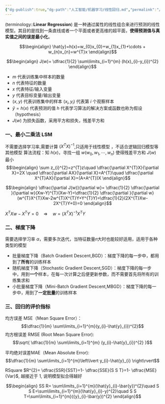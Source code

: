 ```yaml
---
{"dg-publish":true,"dg-path":"人工智能/机器学习/线性回归.md","permalink":"/人工智能/机器学习/线性回归/","dgPassFrontmatter":true,"noteIcon":"","created":"2025-08-30T17:20:14.278+08:00","updated":"2025-08-30T17:20:42.952+08:00"}
---
```



(terminology::**Linear Regression**) 
是一种通过属性的线性组合来进行预测的线性模型。其目的是找到一条直线或者一个平面或者更高维的超平面，**使得预测值与真实值之间的误差最小化**。

$$\begin{align}
\hat{y}=h(x)=w_{0}x_{0}+w_{1}x_{1}+\cdots + w_{n}x_{n}=w^{T}x
\end{align}$$

$$\begin{align}
J(w)= \dfrac{1}{2} \sum\limits_{i=1}^{m} (h(x)_{i}-y_{i})^{2}
\end{align}$$


- $m$ 代表训练集中样本的数量     
- $n$ 代表特征的数量 
- $x$ 代表特征/输入变量     
- $y$ 代表目标变量/输出变量
- $(x, y)$ 代表训练集中的样本    $(x_{i},y_{i})$ 代表第 $i$ 个观察样本 
- $\hat{y}=h(x)$ 代表预测的值   $h$ 代表学习算法的解决方案或函数也称为假设（hypothesis）    
- $J(w)$ 为损失函数，采用平方和损失，残差平方和


### 一、最小二乘法 LSM
不需要选择学习率,需要计算 $(X^{T}X)^{-1}$,只适用于线性模型 ，不适合逻辑回归模型等其他模型
算法流程：知 $h(x)$，寻找一组 $w(w_{0},w_{1},\cdots, w_{n})$ 使得残差平方和 $J(w)$ 最小
$$\begin{align}
\sum z_{i}^{2}=z^{T}z\quad \dfrac{\partial X^{T}X}{\partial X}=2X \quad  \dfrac{\partial AX}{\partial X}=A^{T}\quad \dfrac{\partial X^{T}AX}{\partial X}=(A+A^{T})X  
\end{align}$$

$$\begin{align}
\dfrac{\partial J(w)}{\partial w}= \dfrac{1}{2} \dfrac{\partial  }{\partial w}(Xw-Y)^{T}(Xw-Y)=\dfrac{1}{2} \dfrac{\partial }{\partial w}(w^{T}X^{T}Xw-2w^{T}X^{T}Y+Y^{T}Y)=\dfrac{1}{2}(2X^{T}Xw-2X^{T}Y+0)=0   
\end{align}$$

$X^{T}Xw-X^{T}Y=0\quad \Rightarrow \quad w=(X^{T}X)^{-1}X^{T}Y$

### 二、梯度下降 
需要选择学习率 $\alpha$，需要多次迭代，当特征数量𝑛大时也能较好适用，适用于各种类型的模型
- 批量梯度下降（Batch Gradient Descent,BGD）：梯度下降的每一步中，都用到了**所有**的训练样本
- 随机梯度下降（Stochastic Gradient Descent,SGD）：梯度下降的每一步中，用到**一个**样本，在每一次计算之后便更新参数，而不需要首先将所有的训练集求和
- 小批量梯度下降（Mini-Batch Gradient Descent,MBGD）：梯度下降的每一步中，用到了**一定批量**的训练样本

### 三、回归的评价指标
均方误差 MSE（Mean Square Error）：
$$\dfrac{1}{m} \sum\limits_{i=1}^{m}(y_{i}-\hat{y}_{i})^{2}$$
均方根误差 RMSE (Root Mean Square Error): 
$$\sqrt{ \dfrac{1}{m} \sum\limits_{i=1}^{m} (y_{i}-\hat{y}_{i})^{2} }$$

平均绝对误差MAE（Mean Absolute Error): 
$$\dfrac{1}{m} \sum\limits_{i=1}^{m}\left\lvert  y_{i}-\hat{y}_{i} \right\rvert$$

RSquare $R^{2}= \dfrac{SSR}{SST}=1- \dfrac{SSE}{S S T}=1- \dfrac{MSE}{Var}$, 越接近于 1, 说明模型拟合得越好

$$\begin{align}
SS R= \sum\limits_{i=1}^{m}(\hat{y}_{i}-\bar{y})^{2}\quad  S S E=\sum\limits_{i=1}^{m}(\hat{y}_{i}-y)^{2}\quad  S S T=\sum\limits_{i=1}^{m}({y}_{i}-\bar{y})^{2}
\end{align}$$
